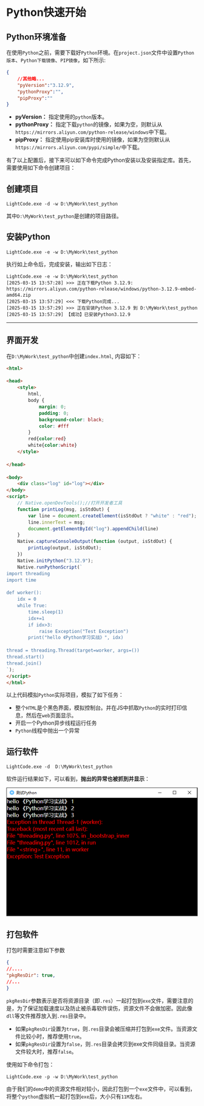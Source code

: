 # Python快速开始

## Python环境准备
在使用`Python`之前，需要下载好`Python`环境。在`project.json`文件中设置`Python版本`、`Python下载镜像`、`PIP镜像`，如下所示:
```json
{
    //其他略...
    "pyVersion":"3.12.9",
    "pythonProxy":"",
    "pipProxy":""
}
```
- **pyVersion：** 指定使用的`python`版本。
- **pythonProxy：** 指定下载`python`的镜像，如果为空，则默认从`https://mirrors.aliyun.com/python-release/windows`中下载。
- **pipProxy：** 指定使用pip安装库时使用的镜像，如果为空则默认从`https://mirrors.aliyun.com/pypi/simple/`中下载。

有了以上配置后，接下来可以如下命令完成Python安装以及安装指定库。首先，需要使用如下命令创建项目：

## 创建项目
```shell
LightCode.exe -d -w D:\MyWork\test_python
```
其中`D:\MyWork\test_python`是创建的项目路径。

## 安装Python
```shell
LightCode.exe -e -w D:\MyWork\test_python
```
执行如上命令后，完成安装，输出如下日志：
```log
LightCode.exe -e -w D:\MyWork\test_python
[2025-03-15 13:57:28] >>> 正在下载Python 3.12.9: https://mirrors.aliyun.com/python-release/windows/python-3.12.9-embed-amd64.zip
[2025-03-15 13:57:29] <<< 下载Python完成...
[2025-03-15 13:57:29] >>> 正在安装Python 3.12.9 到 D:\MyWork\test_python
[2025-03-15 13:57:29] 【成功】已安装Python3.12.9
```

----

## 界面开发
在`D:\MyWork\test_python`中创建`index.html`, 内容如下：
```html
<html>

<head>
    <style>
        html,
        body {
            margin: 0;
            padding: 0;
            background-color: black;
            color: #fff
        }
        red{color:red}
        white{color:white}
    </style>

</head>

<body>
    <div class="log" id="log"></div>
</body>
<script>
    // Native.openDevTools();//打开开发者工具
    function printLog(msg, isStdOut) {
        var line = document.createElement(isStdOut ? "white" : "red");
        line.innerText = msg;
        document.getElementById("log").appendChild(line)
    }
    Native.captureConsoleOutput(function (output, isStdOut) {
        printLog(output, isStdOut);
    })
    Native.initPython("3.12.9");
    Native.runPythonScript(`
import threading
import time

def worker():
    idx = 0
    while True:
        time.sleep(1)
        idx+=1
        if idx>3:
            raise Exception("Test Exception")
        print("hello 《Python学习实战》", idx)

thread = threading.Thread(target=worker, args=())
thread.start()
thread.join()
`);
</script>
</html>
```
以上代码模拟`Python`实际项目，模拟了如下任务：
- 整个`HTML`是个黑色界面，模拟控制台。并在JS中抓取`Python`的实时打印信息，然后在`web`页面显示。
- 开启一个Python异步线程运行任务
- `Python`线程中抛出一个异常

## 运行软件

```shell
LightCode.exe -d  D:\MyWork\test_python
```
软件运行结果如下，可以看到，**抛出的异常也被抓到并显示**：

![运行Python结果](../imgs/test_python.png)

## 打包软件

打包时需要注意如下参数
```json
{
//....
"pkgResDir": true,
//...
}
```
`pkgResDir`参数表示是否将资源目录（即`.res`）一起打包到`exe`文件，需要注意的是，为了保证加载速度以及防止被杀毒软件误伤，资源文件不会做加密。因此像`dll`等文件推荐放入到`.res`目录中。

- 如果`pkgResDir`设置为`true`，则`.res`目录会被压缩并打包到`exe`文件。当资源文件比较小时，推荐使用`true`。
- 如果`pkgResDir`设置为`false`，则`.res`目录会拷贝到exe文件同级目录。当资源文件较大时，推荐`false`。

使用如下命令打包：
```shell
LightCode.exe -p -w D:\MyWork\test_python
```
由于我们的`demo`中的资源文件相对较小，因此打包到一个`exe`文件中，可以看到，将整个`python`虚拟机一起打包到`exe`后，大小只有`11M`左右。
